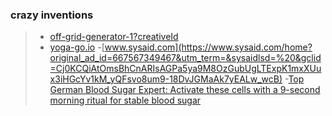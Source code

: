 ### crazy inventions
>- [off-grid-generator-1?creativeId](https://go.todaysgreenlivingtips.com/off-grid-generator-1?creativeId=682883945443&gclid=Cj0KCQiAtOmsBhCnARIsAGPa5ybzcjNjyiVwY2_5UF8FAdnpqPBpztXyjf26oj5_qXJBwv_fuoovTfUaAtYNEALw_wcB&utm_content=156718318072&utm_id=20822260537&utm_medium=display&utm_source=google&utm_term=)
>- [yoga-go.io](https://yoga-go.io/start-age-full2?branch-name=chair&test-name=go4qpm&utm_source=google&utm_medium=cpc&campaign_id=20781937186&adgroup_id=156214973752&ad_id=680961101969&utm_term=&gclid=Cj0KCQiAtOmsBhCnARIsAGPa5ybQo-aBML3K7phbhmOpsrippCzyl0BiGbcBr_WKpnUrigMJuDQRgKYaAmKLEALw_wcB)
>-[www.sysaid.com](https://www.sysaid.com/home?original_ad_id=667567349467&utm_term=&sysaidlsd=%20&gclid=Cj0KCQiAtOmsBhCnARIsAGPa5ya9M8OzGubUgLTExpK1mxXUux3iHGcYv1kM_yQFsvo8um9-18DvJGMaAk7yEALw_wcB)
>-[Top German Blood Sugar Expert: Activate these cells with a 9-second morning ritual for stable blood sugar](https://glucowellnessdaily.com/sdbg-lp1?utm_source=SugarDefenderBG&utm_medium=Ac1&utm_campaign=Campaign2&utm_term=SD9H3UGC2lp1&utm_content=lp1&cmc_adid=ga_690982415173_21021074870&gclid=CjwKCAiAibeuBhAAEiwAiXBoJGsAXtuXcxaS2mHy5ek52r87rMDJb4KPDMj30sRbPCa2qcl3jEG7aRoCzX0QAvD_BwE)